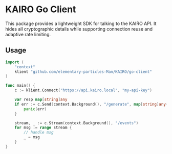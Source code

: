 # KAIRO Go Client

This package provides a lightweight SDK for talking to the KAIRO API. It hides all cryptographic details while supporting connection reuse and adaptive rate limiting.

## Usage

```go
import (
    "context"
    klient "github.com/elementary-particles-Man/KAIRO/go-client"
)

func main() {
    c := klient.Connect("https://api.kairo.local", "my-api-key")

    var resp map[string]any
    if err := c.Send(context.Background(), "/generate", map[string]any{"foo": "bar"}, &resp); err != nil {
        panic(err)
    }

    stream, _ := c.Stream(context.Background(), "/events")
    for msg := range stream {
        // handle msg
        _ = msg
    }
}
```
